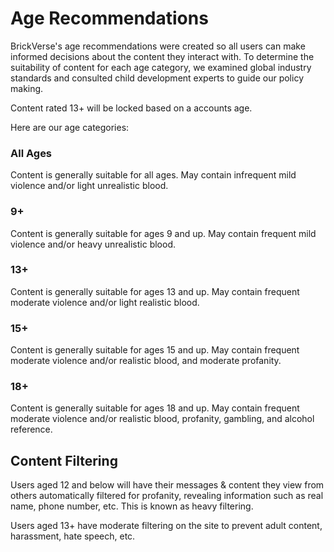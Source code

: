 # Age Recommendations

BrickVerse's age recommendations were created so all users can make informed decisions about the content they interact with. To determine the suitability of content for each age category, we examined global industry standards and consulted child development experts to guide our policy making.&#x20;

Content rated 13+ will be locked based on a accounts age.

Here are our age categories:

### All Ages

Content is generally suitable for all ages. May contain infrequent mild violence and/or light unrealistic blood.

### 9+

Content is generally suitable for ages 9 and up. May contain frequent mild violence and/or heavy unrealistic blood.

### 13+

Content is generally suitable for ages 13 and up. May contain frequent moderate violence and/or light realistic blood.

### 15+

Content is generally suitable for ages 15 and up. May contain frequent moderate violence and/or realistic blood, and moderate profanity.

### 18+

Content is generally suitable for ages 18 and up. May contain frequent moderate violence and/or realistic blood, profanity, gambling, and alcohol reference.

## Content Filtering

Users aged 12 and below will have their messages & content they view from others automatically filtered for profanity, revealing information such as real name, phone number, etc. This is known as heavy filtering.

Users aged 13+ have moderate filtering on the site to prevent adult content, harassment, hate speech, etc.
